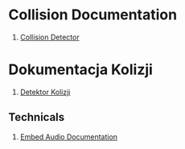 # Collision Documentation

1. [Collision Detector](Collision_Detector.md)

# Dokumentacja Kolizji

1. [Detektor Kolizji](Collision_Detector_pl.md)

## Technicals

1. [Embed Audio Documentation](Embed_Audio_Doc.md)
